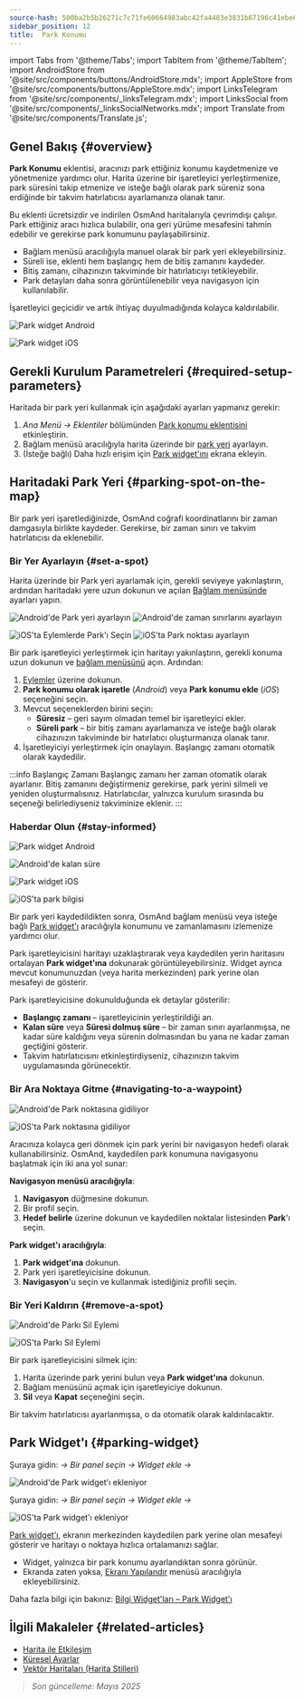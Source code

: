 ```yaml
---
source-hash: 500ba2b5b26271c7c71fe60664983abc42fa4483e3831b67196c41ebe60e8fd4
sidebar_position: 12
title:  Park Konumu
---
```

import Tabs from '@theme/Tabs';
import TabItem from '@theme/TabItem';
import AndroidStore from '@site/src/components/buttons/AndroidStore.mdx';
import AppleStore from '@site/src/components/buttons/AppleStore.mdx';
import LinksTelegram from '@site/src/components/_linksTelegram.mdx';
import LinksSocial from '@site/src/components/_linksSocialNetworks.mdx';
import Translate from '@site/src/components/Translate.js';



## Genel Bakış {#overview}

**Park Konumu** eklentisi, aracınızı park ettiğiniz konumu kaydetmenize ve yönetmenize yardımcı olur. Harita üzerine bir işaretleyici yerleştirmenize, park süresini takip etmenize ve isteğe bağlı olarak park süreniz sona erdiğinde bir takvim hatırlatıcısı ayarlamanıza olanak tanır.

Bu eklenti ücretsizdir ve indirilen OsmAnd haritalarıyla çevrimdışı çalışır. Park ettiğiniz aracı hızlıca bulabilir, ona geri yürüme mesafesini tahmin edebilir ve gerekirse park konumunu paylaşabilirsiniz.

- Bağlam menüsü aracılığıyla manuel olarak bir park yeri ekleyebilirsiniz.
- Süreli ise, eklenti hem başlangıç hem de bitiş zamanını kaydeder.
- Bitiş zamanı, cihazınızın takviminde bir hatırlatıcıyı tetikleyebilir.
- Park detayları daha sonra görüntülenebilir veya navigasyon için kullanılabilir.

İşaretleyici geçicidir ve artık ihtiyaç duyulmadığında kolayca kaldırılabilir.

<Tabs groupId="operating-systems" queryString="current-os">

<TabItem value="android" label="Android">

![Park widget Android](@site/static/img/plugins/parking/parking_widget_android.png)

</TabItem>

<TabItem value="ios" label="iOS">

![Park widget iOS](@site/static/img/plugins/parking/parking_widget_ios.png)

</TabItem>

</Tabs>


## Gerekli Kurulum Parametreleri {#required-setup-parameters}

Haritada bir park yeri kullanmak için aşağıdaki ayarları yapmanız gerekir:

1. *Ana Menü → Eklentiler* bölümünden [Park konumu eklentisini](../plugins/index.md#enable--disable) etkinleştirin.
2. Bağlam menüsü aracılığıyla harita üzerinde bir [park yeri](#set-a-spot) ayarlayın.
3. (İsteğe bağlı) Daha hızlı erişim için [Park widget'ını](#parking-widget) ekrana ekleyin.


## Haritadaki Park Yeri {#parking-spot-on-the-map}

Bir park yeri işaretlediğinizde, OsmAnd coğrafi koordinatlarını bir zaman damgasıyla birlikte kaydeder. Gerekirse, bir zaman sınırı ve takvim hatırlatıcısı da eklenebilir.


### Bir Yer Ayarlayın {#set-a-spot}

Harita üzerinde bir Park yeri ayarlamak için, gerekli seviyeye yakınlaştırın, ardından haritadaki yere uzun dokunun ve açılan [Bağlam menüsünde](../map/map-context-menu.md) ayarları yapın.

<Tabs groupId="operating-systems" queryString="current-os">

<TabItem value="android" label="Android">

![Android'de Park yeri ayarlayın](@site/static/img/plugins/parking/and_set_p_point_limit.png) ![Android'de zaman sınırlarını ayarlayın](@site/static/img/plugins/parking/and_set_p_point4_.png)

</TabItem>

<TabItem value="ios" label="iOS">

![iOS'ta Eylemlerde Park'ı Seçin](@site/static/img/plugins/parking/ios_set_p_point2.png) ![iOS'ta Park noktası ayarlayın](@site/static/img/plugins/parking/ios_set_p_point3_-2.png)

</TabItem>

</Tabs>

Bir park işaretleyici yerleştirmek için haritayı yakınlaştırın, gerekli konuma uzun dokunun ve [bağlam menüsünü](../map/map-context-menu.md) açın. Ardından:

1. [Eylemler](../map/map-context-menu#actions) üzerine dokunun.
2. **Park konumu olarak işaretle** (*Android*) veya **Park konumu ekle** (*iOS*) seçeneğini seçin.
3. Mevcut seçeneklerden birini seçin:
   - **Süresiz** – geri sayım olmadan temel bir işaretleyici ekler.
   - **Süreli park** – bir bitiş zamanı ayarlamanıza ve isteğe bağlı olarak cihazınızın takviminde bir hatırlatıcı oluşturmanıza olanak tanır.
4. İşaretleyiciyi yerleştirmek için onaylayın. Başlangıç zamanı otomatik olarak kaydedilir.

:::info Başlangıç Zamanı
Başlangıç zamanı her zaman otomatik olarak ayarlanır. Bitiş zamanını değiştirmeniz gerekirse, park yerini silmeli ve yeniden oluşturmalısınız. Hatırlatıcılar, yalnızca kurulum sırasında bu seçeneği belirlediyseniz takviminize eklenir.
:::


### Haberdar Olun {#stay-informed}

<Tabs groupId="operating-systems" queryString="current-os">

<TabItem value="android" label="Android">

![Park widget Android](@site/static/img/plugins/parking/parking_widget_android.png)

![Android'de kalan süre](@site/static/img/plugins/parking/and_parking_info_left.png)

</TabItem>

<TabItem value="ios" label="iOS">

![Park widget iOS](@site/static/img/plugins/parking/parking_widget_ios.png)

![iOS'ta park bilgisi](@site/static/img/plugins/parking/ios_parking_info.png)


</TabItem>

</Tabs>

Bir park yeri kaydedildikten sonra, OsmAnd bağlam menüsü veya isteğe bağlı [Park widget'ı](#parking-widget) aracılığıyla konumunu ve zamanlamasını izlemenize yardımcı olur.

Park işaretleyicisini haritayı uzaklaştırarak veya kaydedilen yerin haritasını ortalayan **Park widget'ına** dokunarak görüntüleyebilirsiniz. Widget ayrıca mevcut konumunuzdan (veya harita merkezinden) park yerine olan mesafeyi de gösterir.

Park işaretleyicisine dokunulduğunda ek detaylar gösterilir:

- **Başlangıç zamanı** – işaretleyicinin yerleştirildiği an.
- **Kalan süre** veya **Süresi dolmuş süre** – bir zaman sınırı ayarlanmışsa, ne kadar süre kaldığını veya sürenin dolmasından bu yana ne kadar zaman geçtiğini gösterir.
- Takvim hatırlatıcısını etkinleştirdiyseniz, cihazınızın takvim uygulamasında görünecektir.


### Bir Ara Noktaya Gitme {#navigating-to-a-waypoint}

<Tabs groupId="operating-systems" queryString="current-os">

<TabItem value="android" label="Android">

![Android'de Park noktasına gidiliyor](@site/static/img/plugins/parking/and_navigating_to_parking.png)

</TabItem>

<TabItem value="ios" label="iOS">

![iOS'ta Park noktasına gidiliyor](@site/static/img/plugins/parking/ios_going_to_parking.png)

</TabItem>

</Tabs>

Aracınıza kolayca geri dönmek için park yerini bir navigasyon hedefi olarak kullanabilirsiniz. OsmAnd, kaydedilen park konumuna navigasyonu başlatmak için iki ana yol sunar:

**Navigasyon menüsü aracılığıyla**:

  1. **Navigasyon** düğmesine dokunun.
  2. Bir profil seçin.
  3. **Hedef belirle** üzerine dokunun ve kaydedilen noktalar listesinden **Park**'ı seçin.

**Park widget'ı aracılığıyla**:

  1. **Park widget'ına** dokunun.
  2. Park yeri işaretleyicisine dokunun.
  3. **Navigasyon**'u seçin ve kullanmak istediğiniz profili seçin.


### Bir Yeri Kaldırın {#remove-a-spot}

<Tabs groupId="operating-systems" queryString="current-os">

<TabItem value="android" label="Android">

![Android'de Parkı Sil Eylemi](@site/static/img/map/context_menu_limited_parking.png)

</TabItem>

<TabItem value="ios" label="iOS">

<!-- ![Android'de Parkı Sil Eylemi](@site/static/img/map/context_menu_limited_parking.png) -->

![iOS'ta Parkı Sil Eylemi](@site/static/img/map/context_menu_limited_parking_ios.png)

</TabItem>

</Tabs>

Bir park işaretleyicisini silmek için:

1. Harita üzerinde park yerini bulun veya **Park widget'ına** dokunun.
2. Bağlam menüsünü açmak için işaretleyiciye dokunun.
3. **Sil** veya **Kapat** seçeneğini seçin.

Bir takvim hatırlatıcısı ayarlanmışsa, o da otomatik olarak kaldırılacaktır.


## Park Widget'ı {#parking-widget}

<Tabs groupId="operating-systems" queryString="current-os">

<TabItem value="android" label="Android">

Şuraya gidin: *<Translate android="true" ids="shared_string_menu,map_widget_config"/> → Bir panel seçin → Widget ekle → <Translate android="true" ids="map_widget_parking"/>*

![Android'de Park widget'ı ekleniyor](@site/static/img/plugins/parking/and_adding_parking_widget_andr.png)

</TabItem>

<TabItem value="ios" label="iOS">

Şuraya gidin: *<Translate ios="true" ids="shared_string_menu,layer_map_appearance"/> → Bir panel seçin → Widget ekle → <Translate ios="true" ids="parking_place"/>*

![iOS'ta Park widget'ı ekleniyor](@site/static/img/plugins/parking/ios_adding_parking_widget-2.png)

</TabItem>

</Tabs>

[Park widget'ı](../widgets/info-widgets.md#parking-widget), ekranın merkezinden kaydedilen park yerine olan mesafeyi gösterir ve haritayı o noktaya hızlıca ortalamanızı sağlar.

- Widget, yalnızca bir park konumu ayarlandıktan sonra görünür.
- Ekranda zaten yoksa, [Ekranı Yapılandır](../widgets/configure-screen.md) menüsü aracılığıyla ekleyebilirsiniz.

Daha fazla bilgi için bakınız: [Bilgi Widget'ları – Park Widget'ı](https://osmand.net/docs/user/widgets/info-widgets#parking-widget)


## İlgili Makaleler {#related-articles}

- [Harita ile Etkileşim](../../user/map/interact-with-map.md)
- [Küresel Ayarlar](../../user/personal/global-settings.md)
- [Vektör Haritaları (Harita Stilleri)](../../user/map/vector-maps.md)

> *Son güncelleme: Mayıs 2025*